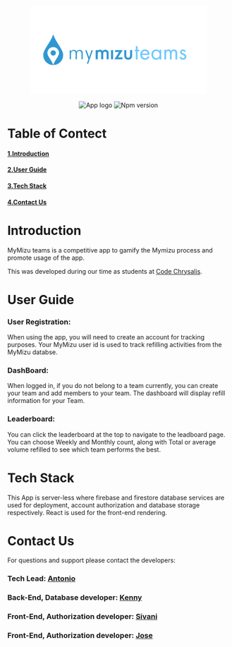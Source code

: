 
<p align="center"><img width="400" src="./build/API_logo.png" alt="App logo"></p>

<p align="center">
<img  src="https://img.shields.io/github/license/dius00/API_Night_MyMizu" alt="App logo">
<img  src="https://img.shields.io/npm/v/npm" alt="Npm version">
</p>
<h1>Table of Contect</h1>
<h4><a href="#intro"> 1.Introduction </a></h4>
<h4><a href="#user_guide"> 2.User Guide </a></h4>
<h4><a href="#tech_stack"> 3.Tech Stack </a></h4>
<h4><a href="#contacts">4.Contact Us </a></h4>
<h1 id="intro">Introduction</h1>
MyMizu teams is a competitive app to gamify the Mymizu process and promote usage of the app.

This was developed during our time as students at <a href="https://github.com/codechrysalis">Code Chrysalis</a>.
<h1 id="user_guide">User Guide</h1>
<h3>User Registration:</h3>
When using the app, you will need to create an account for tracking purposes. Your MyMizu user id is used to track refilling activities from the MyMizu databse.

<h3>DashBoard:</h3>
When logged in, if you do not belong to a team currently, you can create your team and add members to your team. The dashboard will display refill information for your Team.

<h3>Leaderboard:</h3>
You can click the leaderboard at the top to navigate to the leadboard page. You can choose Weekly and Monthly count, along with Total or average volume refilled to see which team performs the best.

<h1 id="tech_stack">Tech Stack</h1>
This App is server-less where firebase and firestore database services are used for deployment, account authorization and database storage respectively. React is used for the front-end rendering.

<h1 id="contacts">Contact Us</h1>
For questions and support please contact the developers:
<h3> Tech Lead:
<a href="https://github.com/dius00">Antonio</a>
</h3>
<h3> Back-End, Database developer:
<a href="https://github.com/kenny01123">Kenny</a>
</h3>
<h3> Front-End, Authorization developer:
<a href="https://github.com/heysivani">Sivani</a>
</h3>
<h3> Front-End, Authorization developer:
<a href="https://github.com/dhequex">Jose</a>
</h3>

